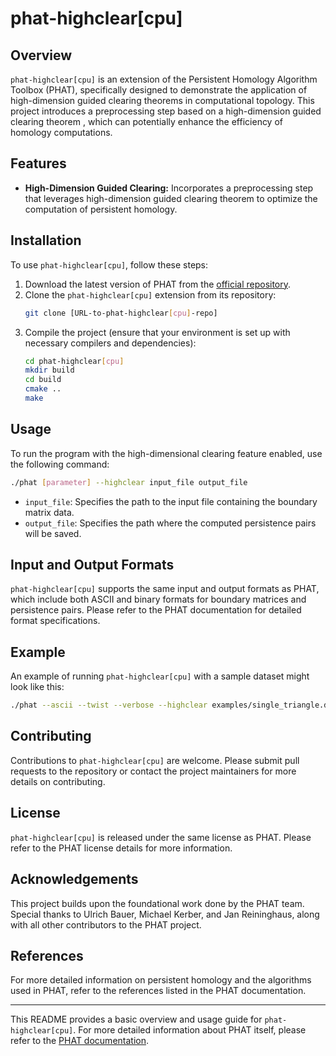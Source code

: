 # phat-highclear[cpu]

## Overview

`phat-highclear[cpu]` is an extension of the Persistent Homology Algorithm Toolbox (PHAT), specifically designed to demonstrate the application of high-dimension guided clearing theorems in computational topology. This project introduces a preprocessing step based on a high-dimension guided clearing theorem , which can potentially enhance the efficiency of homology computations.

## Features

- **High-Dimension Guided Clearing:** Incorporates a preprocessing step that leverages high-dimension guided clearing theorem to optimize the computation of persistent homology.

## Installation

To use `phat-highclear[cpu]`, follow these steps:

1. Download the latest version of PHAT from the [official repository](https://bitbucket.org/phat-code/phat/get/v1.7.zip).
2. Clone the `phat-highclear[cpu]` extension from its repository:
   ```sh
   git clone [URL-to-phat-highclear[cpu]-repo]
   ```
3. Compile the project (ensure that your environment is set up with necessary compilers and dependencies):
   ```sh
   cd phat-highclear[cpu]
   mkdir build
   cd build
   cmake ..
   make
   ```

## Usage

To run the program with the high-dimensional clearing feature enabled, use the following command:

```sh
./phat [parameter] --highclear input_file output_file
```

- `input_file`: Specifies the path to the input file containing the boundary matrix data.
- `output_file`: Specifies the path where the computed persistence pairs will be saved.

## Input and Output Formats

`phat-highclear[cpu]` supports the same input and output formats as PHAT, which include both ASCII and binary formats for boundary matrices and persistence pairs. Please refer to the PHAT documentation for detailed format specifications.

## Example

An example of running `phat-highclear[cpu]` with a sample dataset might look like this:

```sh
./phat --ascii --twist --verbose --highclear examples/single_triangle.dat results/persistence_pairs.dat
```

## Contributing

Contributions to `phat-highclear[cpu]` are welcome. Please submit pull requests to the repository or contact the project maintainers for more details on contributing.

## License

`phat-highclear[cpu]` is released under the same license as PHAT. Please refer to the PHAT license details for more information.

## Acknowledgements

This project builds upon the foundational work done by the PHAT team. Special thanks to Ulrich Bauer, Michael Kerber, and Jan Reininghaus, along with all other contributors to the PHAT project.

## References

For more detailed information on persistent homology and the algorithms used in PHAT, refer to the references listed in the PHAT documentation. 

---

This README provides a basic overview and usage guide for `phat-highclear[cpu]`. For more detailed information about PHAT itself, please refer to the [PHAT documentation](https://bitbucket.org/phat-code/phat).
